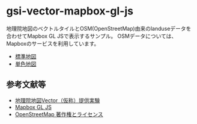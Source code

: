# gsi-vector-mapbox-gl-js
地理院地図のベクトルタイルとOSM(OpenStreetMap)由来のlanduseデータを合わせてMapbox GL JSで表示するサンプル。
OSMデータについては、Mapboxのサービスを利用しています。

- [標準地図](https://mghs15.github.io/gsi-vector-plus-osm/gsiosm.html)
- [単色地図](https://mghs15.github.io/gsi-vector-plus-osm/gsipaleosm.html)

## 参考文献等
* [地理院地図Vector（仮称）提供実験](https://github.com/gsi-cyberjapan/gsimaps-vector-experiment)
* [Mapbox GL JS](https://github.com/mapbox/mapbox-gl-js)
* [OpenStreetMap 著作権とライセンス](https://www.openstreetmap.org/copyright)
